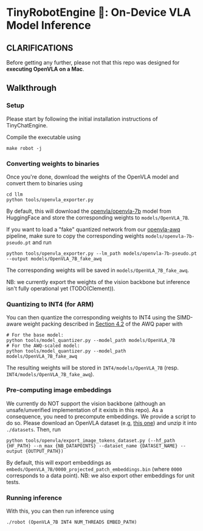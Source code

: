 # TinyRobotEngine 🤖: On-Device VLA Model Inference

## CLARIFICATIONS

Before getting any further, please not that this repo was designed for **executing OpenVLA on a Mac**.

## Walkthrough

### Setup

Please start by following the initial installation instructions of TinyChatEngine.

Compile the executable using
```shell
make robot -j
```

### Converting weights to binaries

Once you're done, download the weights of the OpenVLA model and convert them to binaries using
```shell
cd llm 
python tools/openvla_exporter.py
```

By default, this will download the [openvla/openvla-7b](https://huggingface.co/openvla/openvla-7b) model from HuggingFace and store the corresponding weights to `models/OpenVLA_7B`.

If you want to load a "fake" quantized network from our [openvla-awq](https://github.com/seanxzhan/llm-awq) pipeline, make sure to copy the corresponding weights `models/openvla-7b-pseudo.pt` and run
```shell
python tools/openvla_exporter.py --lm_path models/openvla-7b-pseudo.pt --output models/OpenVLA_7B_fake_awq
```
The corresponding weights will be saved in `models/OpenVLA_7B_fake_awq`.

NB: we currently export the weights of the vision backbone but inference isn't fully operational yet (TODO(Clement)).

### Quantizing to INT4 (for ARM)

You can then quantize the corresponding weights to INT4 using the SIMD-aware weight packing described in [Section 4.2](https://arxiv.org/pdf/2306.00978) of the AWQ paper with
```shell
# For the base model:
python tools/model_quantizer.py --model_path models/OpenVLA_7B
# For the AWQ-scaled model:
python tools/model_quantizer.py --model_path models/OpenVLA_7B_fake_awq
```
The resulting weights will be stored in `INT4/models/OpenVLA_7B` (resp. `INT4/models/OpenVLA_7B_fake_awq`).

### Pre-computing image embeddings

We currently do NOT support the vision backbone (although an unsafe/unverified implementation of it exists in this repo). As a consequence, you need to precompute embeddings. We provide a script to do so. Please download an OpenVLA dataset (e.g, [this one](https://drive.google.com/file/d/1SVoF6u_8pmx5sPWcj4bXETbRlflmFlbZ/view?usp=drive_link)) and unzip it into `./datasets`. Then, run
```shell
python tools/openvla/export_image_tokens_dataset.py (--hf_path {HF_PATH} --n_max {NB_DATAPOINTS} --dataset_name {DATASET_NAME} --output {OUTPUT_PATH})
```

By default, this will export embeddings as `embeds/OpenVLA_7B/0000_projected_patch_embeddings.bin` (where `0000` corresponds to a data point). 
NB: we also export other embeddings for unit tests.

### Running inference

With this, you can then run inference using
```shell
./robot (OpenVLA_7B INT4 NUM_THREADS EMBED_PATH)
```
